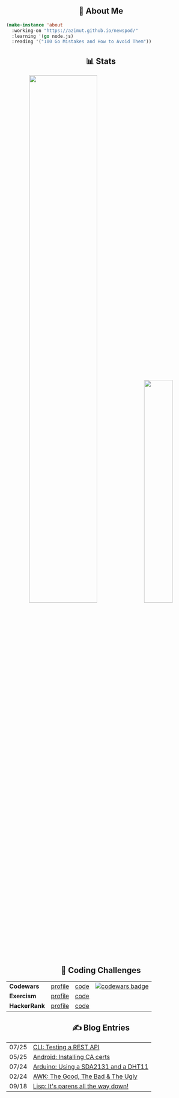 <div id="about">
  <h2 align="center">👤 About Me</h2>
  <div>

``` lisp
(make-instance 'about
  :working-on "https://azimut.github.io/newspod/"
  :learning '(go node.js)
  :reading '("100 Go Mistakes and How to Avoid Them"))
```

  </div>
</div>

<div id="stats">
  <h2 align="center">📊 Stats</h2>
  <p align="center">
    <img height="auto" width="60%" src ="https://github-readme-stats.vercel.app/api?username=azimut&show_icons=true&count_private=true&theme=gruvbox&hide_border=true&hide=issues,contribs&bg_color=00000000">
    <img height="auto" width="39%" src ="https://github-readme-stats.vercel.app/api/top-langs/?username=azimut&layout=compact&hide_border=true&theme=gruvbox&bg_color=00000000&langs_count=6&hide=csound%20score,csound">
  </p>
</div>

<div id="challenges" align="center">
  <h2 align="center">🥷 Coding Challenges</h2>
  <table>
      <tr>
          <td><b>Codewars</b></td>
          <td><a href="https://www.codewars.com/users/azimut">profile</a></td>
          <td><a href="https://github.com/azimut/challenges/tree/master/codewars">code</a></td>
          <td>
              <a href="https://www.codewars.com/users/azimut">
                  <img alt="codewars badge" src="https://www.codewars.com/users/azimut/badges/micro"/>
              </a>
          </td>
      </tr>
      <tr>
          <td><b>Exercism</b></td>
          <td><a href="https://exercism.org/profiles/azimut">profile</a></td>
          <td><a href="https://github.com/azimut/challenges/tree/master/exercism">code</a></td>
      </tr>
      <tr>
          <td><b>HackerRank</b></td>
          <td><a href="https://www.hackerrank.com/azimut">profile</a></td>
          <td><a href="https://github.com/azimut/challenges/tree/master/hackerrank">code</a></td>
      </tr>
  </table>
</div>

<div id="blog">
  <h2 align="center">✍️ Blog Entries</h2>
  <table id="blog_entries" align="center">
    <tr><td>07/25</td><td><a target="_blank" href="http://azimut.github.io/blog/apitesting.html">CLI: Testing a REST API</a></td></tr><tr><td>05/25</td><td><a target="_blank" href="http://azimut.github.io/blog/adbfun.html">Android: Installing CA certs</a></td></tr><tr><td>07/24</td><td><a target="_blank" href="http://azimut.github.io/blog/sevendht.html">Arduino: Using a SDA2131 and a DHT11</a></td></tr><tr><td>02/24</td><td><a target="_blank" href="http://azimut.github.io/blog/awkgoodbadugly.html">AWK: The Good, The Bad &amp; The Ugly</a></td></tr><tr><td>09/18</td><td><a target="_blank" href="http://azimut.github.io/blog/lispturtles.html">Lisp: It's parens all the way down!</a></td></tr>
  </table>
</div>
